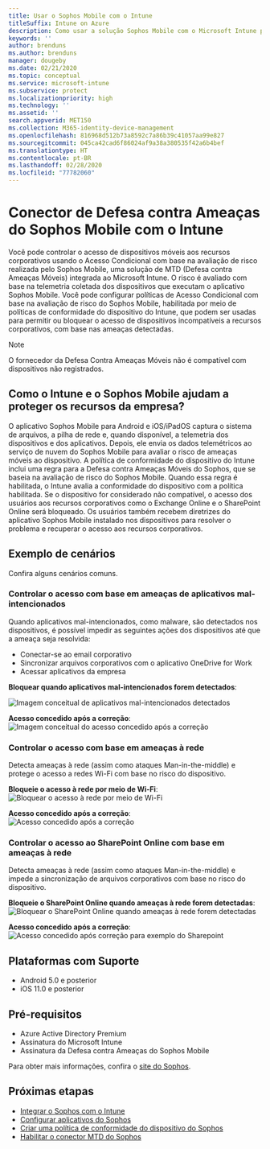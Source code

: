 ```yaml
---
title: Usar o Sophos Mobile com o Intune
titleSuffix: Intune on Azure
description: Como usar a solução Sophos Mobile com o Microsoft Intune para controlar o acesso a dispositivo móvel para seus recursos corporativos.
keywords: ''
author: brenduns
ms.author: brenduns
manager: dougeby
ms.date: 02/21/2020
ms.topic: conceptual
ms.service: microsoft-intune
ms.subservice: protect
ms.localizationpriority: high
ms.technology: ''
ms.assetid: ''
search.appverid: MET150
ms.collection: M365-identity-device-management
ms.openlocfilehash: 816968d512b73a8592c7a86b39c41057aa99e827
ms.sourcegitcommit: 045ca42cad6f86024af9a38a380535f42a6b4bef
ms.translationtype: HT
ms.contentlocale: pt-BR
ms.lasthandoff: 02/28/2020
ms.locfileid: "77782060"
---
```

# <a name="sophos-mobile-threat-defense-connector-with-intune"></a>Conector de Defesa contra Ameaças do Sophos Mobile com o Intune
Você pode controlar o acesso de dispositivos móveis aos recursos corporativos usando o Acesso Condicional com base na avaliação de risco realizada pelo Sophos Mobile, uma solução de MTD (Defesa contra Ameaças Móveis) integrada ao Microsoft Intune. O risco é avaliado com base na telemetria coletada dos dispositivos que executam o aplicativo Sophos Mobile.
Você pode configurar políticas de Acesso Condicional com base na avaliação de risco do Sophos Mobile, habilitada por meio de políticas de conformidade do dispositivo do Intune, que podem ser usadas para permitir ou bloquear o acesso de dispositivos incompatíveis a recursos corporativos, com base nas ameaças detectadas.

> [!NOTE]
> O fornecedor da Defesa Contra Ameaças Móveis não é compatível com dispositivos não registrados.

## <a name="how-do-intune-and-sophos-mobile-help-protect-your-company-resources"></a>Como o Intune e o Sophos Mobile ajudam a proteger os recursos da empresa?
O aplicativo Sophos Mobile para Android e iOS/iPadOS captura o sistema de arquivos, a pilha de rede e, quando disponível, a telemetria dos dispositivos e dos aplicativos. Depois, ele envia os dados telemétricos ao serviço de nuvem do Sophos Mobile para avaliar o risco de ameaças móveis ao dispositivo.
A política de conformidade do dispositivo do Intune inclui uma regra para a Defesa contra Ameaças Móveis do Sophos, que se baseia na avaliação de risco do Sophos Mobile. Quando essa regra é habilitada, o Intune avalia a conformidade do dispositivo com a política habilitada. Se o dispositivo for considerado não compatível, o acesso dos usuários aos recursos corporativos como o Exchange Online e o SharePoint Online será bloqueado. Os usuários também recebem diretrizes do aplicativo Sophos Mobile instalado nos dispositivos para resolver o problema e recuperar o acesso aos recursos corporativos.  

## <a name="sample-scenarios"></a>Exemplo de cenários
Confira alguns cenários comuns.  
### <a name="control-access-based-on-threats-from-malicious-apps"></a>Controlar o acesso com base em ameaças de aplicativos mal-intencionados
Quando aplicativos mal-intencionados, como malware, são detectados nos dispositivos, é possível impedir as seguintes ações dos dispositivos até que a ameaça seja resolvida:
- Conectar-se ao email corporativo
- Sincronizar arquivos corporativos com o aplicativo OneDrive for Work
- Acessar aplicativos da empresa

**Bloquear quando aplicativos mal-intencionados forem detectados**:
 
![Imagem conceitual de aplicativos mal-intencionados detectados](./media/sophos-mtd-connector/sophos_malicious_apps_blocked.png)  

**Acesso concedido após a correção**:  
![Imagem conceitual do acesso concedido após a correção](./media/sophos-mtd-connector/sophos_malicious_apps_unblocked.png)

### <a name="control-access-based-on-threat-to-network"></a>Controlar o acesso com base em ameaças à rede  
Detecta ameaças à rede (assim como ataques Man-in-the-middle) e protege o acesso a redes Wi-Fi com base no risco do dispositivo.  

**Bloqueie o acesso à rede por meio de Wi-Fi**:  
![Bloquear o acesso à rede por meio de Wi-Fi](./media/sophos-mtd-connector/sophos_network_wifi_blocked.png)

**Acesso concedido após a correção**:   
![Acesso concedido após a correção](./media/sophos-mtd-connector/sophos_network_wifi_unblocked.png)  

### <a name="control-access-to-sharepoint-online-based-on-threat-to-network"></a>Controlar o acesso ao SharePoint Online com base em ameaças à rede  
Detecta ameaças à rede (assim como ataques Man-in-the-middle) e impede a sincronização de arquivos corporativos com base no risco do dispositivo.  

**Bloqueie o SharePoint Online quando ameaças à rede forem detectadas**:   
![Bloquear o SharePoint Online quando ameaças à rede forem detectadas](./media/sophos-mtd-connector/sophos_network_spo_blocked.png)  

**Acesso concedido após a correção**:  
![Acesso concedido após correção para exemplo do Sharepoint](./media/sophos-mtd-connector/sophos_network_spo_unblocked.png)  

## <a name="supported-platforms"></a>Plataformas com Suporte  
- Android 5.0 e posterior
- iOS 11.0 e posterior

## <a name="prerequisites"></a>Pré-requisitos  
- Azure Active Directory Premium
- Assinatura do Microsoft Intune 
- Assinatura da Defesa contra Ameaças do Sophos Mobile

Para obter mais informações, confira o [site do Sophos](https://www.sophos.com/en-us/products/mobile-control.aspx).

## <a name="next-steps"></a>Próximas etapas  
- [Integrar o Sophos com o Intune](sophos-mtd-connector-integration.md)
- [Configurar aplicativos do Sophos](mtd-apps-ios-app-configuration-policy-add-assign.md)
- [Criar uma política de conformidade do dispositivo do Sophos](mtd-device-compliance-policy-create.md)
- [Habilitar o conector MTD do Sophos](mtd-connector-enable.md)
